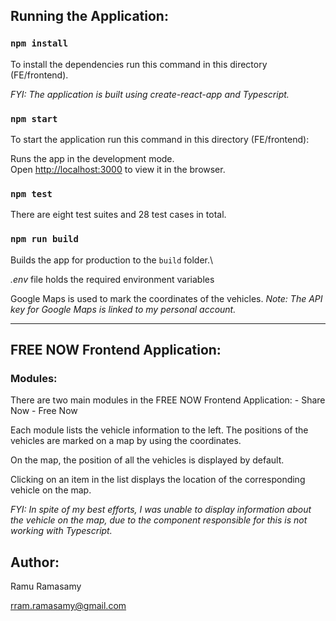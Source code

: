 ## Running the Application:

### `npm install`

To install the dependencies run this command in this directory (FE/frontend).

_FYI: The application is built using create-react-app and Typescript._

### `npm start`

To start the application run this command in this directory (FE/frontend):

Runs the app in the development mode.\
Open [http://localhost:3000](http://localhost:3000) to view it in the browser.

### `npm test`

There are eight test suites and 28 test cases in total.

### `npm run build`

Builds the app for production to the `build` folder.\

_.env_ file holds the required environment variables

Google Maps is used to mark the coordinates of the vehicles.
_Note: The API key for Google Maps is linked to my personal account._

---

## FREE NOW Frontend Application:

### Modules:
There are two main modules in the FREE NOW Frontend Application: - Share Now - Free Now

Each module lists the vehicle information to the left. The positions of the vehicles are marked on a map by using the coordinates.

On the map, the position of all the vehicles is displayed by default.

Clicking on an item in the list displays the location of the corresponding vehicle on the map.

_FYI: In spite of my best efforts, I was unable to display information about the vehicle on the map, due to the component responsible for this is not working with Typescript._

## Author:

Ramu Ramasamy

rram.ramasamy@gmail.com
